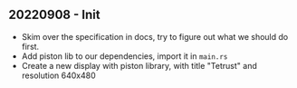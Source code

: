 ## 20220908 - Init

* Skim over the specification in docs, try to figure out what we should do first.
* Add piston lib to our dependencies, import it in `main.rs`
* Create a new display with piston library, with title "Tetrust" and resolution 640x480 
